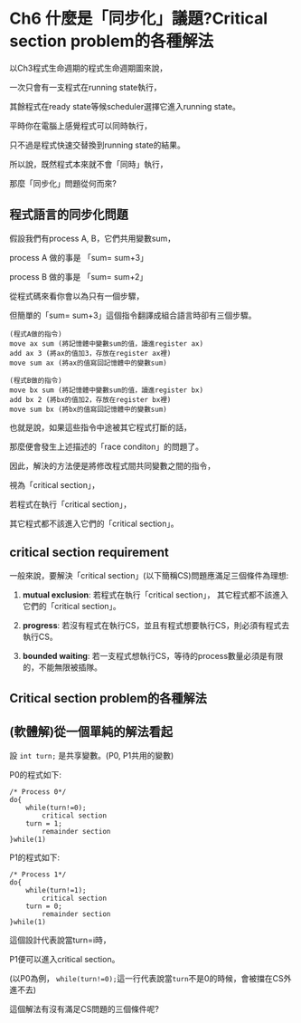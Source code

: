 Ch6 什麼是「同步化」議題?Critical section problem的各種解法
===

以Ch3程式生命週期的程式生命週期圖來說，

一次只會有一支程式在running state執行，

其餘程式在ready state等候scheduler選擇它進入running state。

平時你在電腦上感覺程式可以同時執行，

只不過是程式快速交替換到running state的結果。

所以說，既然程式本來就不會「同時」執行，

那麼「同步化」問題從何而來?

## 程式語言的同步化問題

假設我們有process A, B，它們共用變數sum，

process A 做的事是 「sum= sum+3」

process B 做的事是 「sum= sum+2」

從程式碼來看你會以為只有一個步驟，

但簡單的「sum= sum+3」這個指令翻譯成組合語言時卻有三個步驟。

```
(程式A做的指令)
move ax sum (將記憶體中變數sum的值，讀進register ax)
add ax 3 (將ax的值加3，存放在register ax裡) 
move sum ax (將ax的值寫回記憶體中的變數sum) 

(程式B做的指令)
move bx sum (將記憶體中變數sum的值，讀進register bx)
add bx 2 (將bx的值加2，存放在register bx裡) 
move sum bx (將bx的值寫回記憶體中的變數sum)
```

也就是說，如果這些指令中途被其它程式打斷的話，

那麼便會發生上述描述的「race conditon」的問題了。

因此，解決的方法便是將修改程式間共同變數之間的指令，

視為「critical section」，

若程式在執行「critical section」，

其它程式都不該進入它們的「critical section」。

## critical section requirement

一般來說，要解決「critical section」(以下簡稱CS)問題應滿足三個條件為理想:

1. **mutual exclusion**: 若程式在執行「critical section」，
    其它程式都不該進入它們的「critical section」。
    
2. **progress**: 若沒有程式在執行CS，並且有程式想要執行CS，則必須有程式去執行CS。

3. **bounded waiting**: 若一支程式想執行CS，等待的process數量必須是有限的，不能無限被插隊。

## Critical section problem的各種解法

## (軟體解)從一個單純的解法看起

設 ``` int turn; ``` 是共享變數。(P0, P1共用的變數)

P0的程式如下:

```
/* Process 0*/
do{
    while(turn!=0);
        critical section
    turn = 1;
        remainder section
}while(1)
```
P1的程式如下:

```
/* Process 1*/
do{
    while(turn!=1);
        critical section
    turn = 0;
        remainder section
}while(1)
```
這個設計代表說當turn=i時，

P1便可以進入critical section。

(以P0為例， ```while(turn!=0);```這一行代表說當```turn```不是0的時候，會被擋在CS外進不去)

這個解法有沒有滿足CS問題的三個條件呢?
